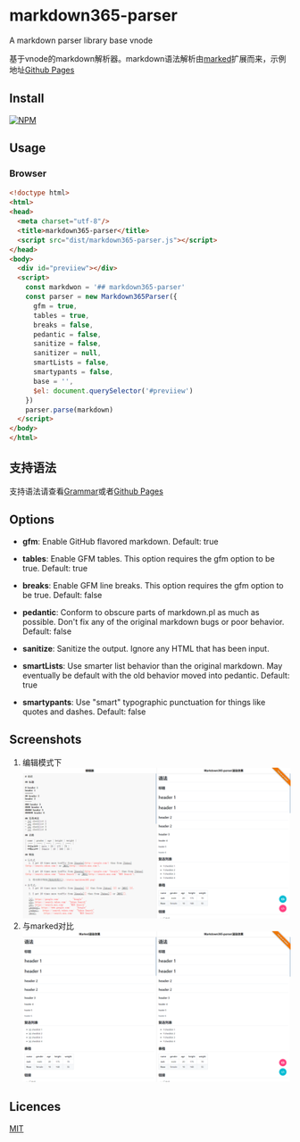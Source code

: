# markdown365-parser
A markdown parser library base vnode

基于vnode的markdown解析器。markdown语法解析由[marked](https://github.com/chjj/marked)扩展而来，示例地址[Github Pages](https://markdown365.github.io/markdown365-parser/)

## Install

[![NPM](https://nodei.co/npm/markdown365-parser.png?downloads=true&downloadRank=true&stars=true)](https://nodei.co/npm/markdown365-parser/)

## Usage

### Browser
```html
<!doctype html>
<html>
<head>
  <meta charset="utf-8"/>
  <title>markdown365-parser</title>
  <script src="dist/markdown365-parser.js"></script>
</head>
<body>
  <div id="previiew"></div>
  <script>
    const markdwon = '## markdown365-parser'
    const parser = new Markdown365Parser({
      gfm = true,
      tables = true,
      breaks = false,
      pedantic = false,
      sanitize = false,
      sanitizer = null,
      smartLists = false,
      smartypants = false,
      base = '',
      $el: document.querySelector('#previiew')
    })
    parser.parse(markdown)
  </script>
</body>
</html>
```

## 支持语法

支持语法请查看[Grammar](./Grammar.md)或者[Github Pages](https://markdown365.github.io/markdown365-parser/)


## Options

* **gfm**: Enable GitHub flavored markdown. Default: true

* **tables**: Enable GFM tables. This option requires the gfm option to be true. Default: true

* **breaks**: Enable GFM line breaks. This option requires the gfm option to be true. Default: false

* **pedantic**: Conform to obscure parts of markdown.pl as much as possible. Don't fix any of the original markdown bugs or poor behavior. Default: false

* **sanitize**: Sanitize the output. Ignore any HTML that has been input.

* **smartLists**: Use smarter list behavior than the original markdown. May eventually be default with the old behavior moved into pedantic. Default: true

* **smartypants**: Use "smart" typographic punctuation for things like quotes and dashes. Default: false

## Screenshots

1. 编辑模式下![editor.png](./screenshots/editor.png)
2. 与marked对比![compare.png](./screenshots/compare.png)


## Licences

[MIT](./LICENSE)
